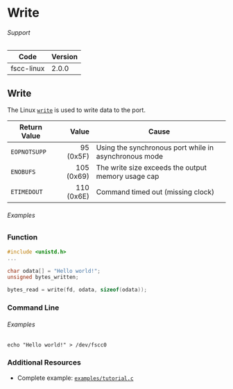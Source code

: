 # Write

###### Support
| Code | Version |
| ---- | ------- |
| fscc-linux | 2.0.0 |


## Write
The Linux [`write`](http://linux.die.net/man/3/write) is used to write data to the port.

| Return Value | Value | Cause |
| ------------ | -----:| ----- |
| `EOPNOTSUPP` | 95 (0x5F) | Using the synchronous port while in asynchronous mode |
| `ENOBUFS` | 105 (0x69) | The write size exceeds the output memory usage cap |
| `ETIMEDOUT` | 110 (0x6E) | Command timed out (missing clock) |

###### Examples
### Function
```c
#include <unistd.h>
...

char odata[] = "Hello world!";
unsigned bytes_written;

bytes_read = write(fd, odata, sizeof(odata));
```

### Command Line
###### Examples
```
echo "Hello world!" > /dev/fscc0
```


### Additional Resources
- Complete example: [`examples/tutorial.c`](../examples/tutorial.c)
